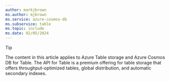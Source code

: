 ```yaml
---
author: markjbrown
ms.author: mjbrown
ms.service: azure-cosmos-db
ms.subservice: table
ms.topic: include
ms.date: 02/05/2024
---
```


> [!TIP]
> The content in this article applies to Azure Table storage and Azure Cosmos DB for Table. The API for Table is a premium offering for table storage that offers throughput-optimized tables, global distribution, and automatic secondary indexes.
>
